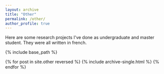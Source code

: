 ```yaml
---
layout: archive
title: "Other"
permalink: /other/
author_profile: true
---
```


Here are some research projects I've done as undergraduate and master student. They were all written in french.

{% include base_path %}

{% for post in site.other reversed %}
  {% include archive-single.html %}
{% endfor %}
